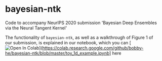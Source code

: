 # bayesian-ntk
Code to accompany NeurIPS 2020 submission 'Bayesian Deep Ensembles via the Neural Tangent Kernel'

The functionality of `bayesian-ntk`, as well as a walkthrough of Figure 1 of our submission, is explained in our notebook, which you can [![Open In Colab](https://colab.research.google.com/assets/colab-badge.svg)](https://colab.research.google.com/github/bobby-he/bayesian-ntk/blob/master/toy_1d_example.ipynb] here
